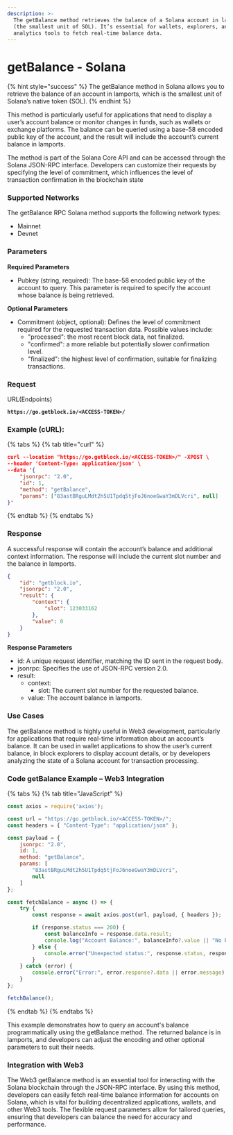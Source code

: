 ```yaml
---
description: >-
  The getBalance method retrieves the balance of a Solana account in lamports
  (the smallest unit of SOL). It’s essential for wallets, explorers, and
  analytics tools to fetch real-time balance data.
---
```


# getBalance - Solana

{% hint style="success" %}
The getBalance method in Solana allows you to retrieve the balance of an account in lamports, which is the smallest unit of Solana’s native token (SOL).
{% endhint %}

This method is particularly useful for applications that need to display a user’s account balance or monitor changes in funds, such as wallets or exchange platforms. The balance can be queried using a base-58 encoded public key of the account, and the result will include the account’s current balance in lamports.

The method is part of the Solana Core API and can be accessed through the Solana JSON-RPC interface. Developers can customize their requests by specifying the level of commitment, which influences the level of transaction confirmation in the blockchain state

### **Supported Networks**

The getBalance RPC Solana method supports the following network types:

* Mainnet
* Devnet

### Parameters

**Required Parameters**

* Pubkey (string, required): The base-58 encoded public key of the account to query. This parameter is required to specify the account whose balance is being retrieved.

**Optional Parameters**

* Commitment (object, optional): Defines the level of commitment required for the requested transaction data. Possible values include:
  * "processed": the most recent block data, not finalized.
  * "confirmed": a more reliable but potentially slower confirmation level.
  * "finalized": the highest level of confirmation, suitable for finalizing transactions.

### Request

URL(Endpoints)

<pre class="language-json" data-full-width="false"><code class="lang-json"><strong>https://go.getblock.io/&#x3C;ACCESS-TOKEN>/
</strong></code></pre>

### Example (cURL):

{% tabs %}
{% tab title="curl" %}
```json
curl --location "https://go.getblock.io/<ACCESS-TOKEN>/" -XPOST \
--header 'Content-Type: application/json' \
--data '{
    "jsonrpc": "2.0",
    "id": 1,
    "method": "getBalance",
    "params": ["83astBRguLMdt2h5U1Tpdq5tjFoJ6noeGwaY3mDLVcri", null]
}'
```
{% endtab %}
{% endtabs %}

### Response

A successful response will contain the account’s balance and additional context information. The response will include the current slot number and the balance in lamports.

```json
{
    "id": "getblock.io",
    "jsonrpc": "2.0",
    "result": {
        "context": {
            "slot": 123033162
        },
        "value": 0
    }
}
```

**Response Parameters**

* id: A unique request identifier, matching the ID sent in the request body.
* jsonrpc: Specifies the use of JSON-RPC version 2.0.
* result:
  * context:
    * slot: The current slot number for the requested balance.
  * value: The account balance in lamports.

### Use Cases

The getBalance method is highly useful in Web3 development, particularly for applications that require real-time information about an account’s balance. It can be used in wallet applications to show the user’s current balance, in block explorers to display account details, or by developers analyzing the state of a Solana account for transaction processing.

### Code getBalance Example – Web3 Integration

{% tabs %}
{% tab title="JavaScript" %}
```javascript
const axios = require('axios');

const url = "https://go.getblock.io/<ACCESS-TOKEN>/";
const headers = { "Content-Type": "application/json" };

const payload = {
    jsonrpc: "2.0",
    id: 1, 
    method: "getBalance",
    params: [
        "83astBRguLMdt2h5U1Tpdq5tjFoJ6noeGwaY3mDLVcri",
        null
    ]
};

const fetchBalance = async () => {
    try {
        const response = await axios.post(url, payload, { headers });

        if (response.status === 200) {
            const balanceInfo = response.data.result;
            console.log("Account Balance:", balanceInfo?.value || "No balance data available");
        } else {
            console.error("Unexpected status:", response.status, response.statusText);
        }
    } catch (error) {
        console.error("Error:", error.response?.data || error.message);
    }
};

fetchBalance();
```
{% endtab %}
{% endtabs %}

This example demonstrates how to query an account's balance programmatically using the getBalance method. The returned balance is in lamports, and developers can adjust the encoding and other optional parameters to suit their needs.

### Integration with Web3

The Web3 getBalance method is an essential tool for interacting with the Solana blockchain through the JSON-RPC interface. By using this method, developers can easily fetch real-time balance information for accounts on Solana, which is vital for building decentralized applications, wallets, and other Web3 tools. The flexible request parameters allow for tailored queries, ensuring that developers can balance the need for accuracy and performance.
